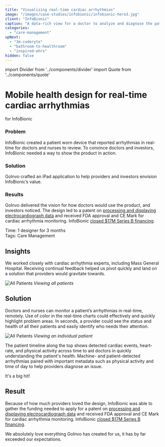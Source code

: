 ```yaml
---
title: "Visualizing real-time cardiac arrhythmias"
image: "/images/case-studies/infobionic/infobionic-hero3.jpg"
client: "InfoBionic"
caption: "A data-rich view for a doctor to analyze and diagnose the patient remotely."
categories:
  - "care-management"
upNext:
  - "3m-coderyte"
  - "bathroom-to-healthroom"
  - "inspired-ehrs"
hidden: false
---
```


import Divider from '../components/divider'
import Quote from '../components/quote'

# Mobile health design for real-time cardiac arrhythmias
for InfoBionic

### Problem

InfoBionic created a patient worn device that reported arrhythmias in real-time for doctors and nurses to review. To convince doctors and investors, InfoBionic needed a way to show the product in action.

### Solution

GoInvo crafted an iPad application to help providers and investors envision InfoBionic’s value.

### Results

GoInvo delivered the vision for how doctors would use the product, and investors noticed. The design led to a patent on [processing and displaying electrocardiograph data](https://www.google.com/patents/US8620418) and received FDA approval and CE Mark for cardiac arrhythmia monitoring. InfoBionic [closed $17M Series B financing](https://infobionic.com/infobionic-17m-series-b-close-new-team-members/).

<span class="text--uppercase text--gray text--bold text--spacing text--md">Time:</span> 1 designer for 3 months<br/>
<span class="text--uppercase text--gray text--bold text--spacing text--md">Tags:</span> Care Management

<Divider />

## Insights

We worked closely with cardiac arrhythmia experts, including Mass General Hospital. Receiving continual feedback helped us pivot quickly and land on a solution that providers would gravitate towards.

![All Patients](/images/case-studies/infobionic/infobionic-dashboard.jpg)
*Viewing all patients*

## Solution

Doctors and nurses can monitor a patient’s arrhythmias in real-time, remotely. Use of color in the real-time charts could effectively and quickly highlight problem areas. In seconds, a provider could see the status and health of all their patients and easily identify who needs their attention.

![All Patients](/images/case-studies/infobionic/infobionic-patient-report.jpg)
*Viewing an individual patient*

The patient timeline along the top shows detected cardiac events, heart-rate, and physical activity across time to aid doctors in quickly understanding the patient's health. Machine- and patient-detected arrhythmias paired with important metadata such as physical activity and time of day to help providers diagnose an issue.

<Quote quotee="Nancy Briefs" quoteeSub="CEO, InfoBionic">It's a big hit!</Quote>

## Result

Because of how much providers loved the design, InfoBionic was able to gather the funding needed to apply for a patent on [processing and displaying electrocardiograph data](https://www.google.com/patents/US8620418) and received FDA approval and CE Mark for cardiac arrhythmia monitoring. InfoBionic [closed $17M Series B financing](https://infobionic.com/infobionic-17m-series-b-close-new-team-members/).

<Quote quotee="Serban Georgescu MD" quoteeSub="Director of Business and Clinical Development, InfoBionic">We absolutely love everything GoInvo has created for us, it has by far exceeded our expectations.</Quote>
